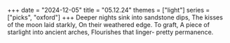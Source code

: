 +++
date = "2024-12-05"
title = "05.12.24"
themes = ["light"]
series = ["picks", "oxford"]
+++
Deeper nights sink into sandstone dips,
The kisses of the moon laid starkly,
On their weathered edge. To graft,
A piece of starlight into ancient arches,
Flourishes that linger- pretty permanence.
